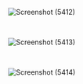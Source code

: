 ![Screenshot (5412)](https://github.com/user-attachments/assets/3bb69ed3-e542-4d03-a7ae-5427aa8565ea)


</br>

![Screenshot (5413)](https://github.com/user-attachments/assets/5913e09b-326d-4fd0-af40-ffa38a9ec25b)



</br>

![Screenshot (5414)](https://github.com/user-attachments/assets/e7598977-4ba0-4fe0-89e3-6a9b676bb648)

